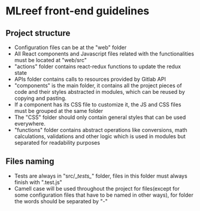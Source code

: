 # MLreef front-end guidelines

## Project structure

* Configuration files can be at the "web" folder
* All React components and Javascript files related with the functionalities must be located at "web/src"
* "actions" folder contains react-redux functions to update the redux state
* APIs folder contains calls to resources provided by Gitlab API
* "components" is the main folder, it contains all the project pieces of code and their styles abstracted in modules, which can be reused by copying and pasting.
* If a component has its CSS file to customize it, the JS and CSS files must be grouped at the same folder
* The "CSS" folder should only contain general styles that can be used everywhere.
* "functions" folder contains abstract operations like conversions, math calculations, validations and other logic which is used in modules but separated for readability purposes

## Files naming

* Tests are always in "src/\__tests\__" folder, files in this folder must always finish with ".test.js"
* Camell case will be used throughout the project for files(except for some configuration files that have to be named in other ways), for folder the words should be separated by "-"

